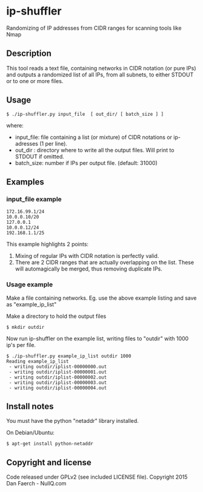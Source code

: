 # ip-shuffler
Randomizing of IP addresses from CIDR ranges for scanning tools like Nmap

## Description

This tool reads a text file, containing networks in CIDR notation (or pure IPs) and outputs a randomized list of all IPs, from all subnets, to either STDOUT or to one or more files.


## Usage
    $ ./ip-shuffler.py input_file  [ out_dir/ [ batch_size ] ]

where:

* input_file:  file containing a list (or mixture) of CIDR notations or ip-adresses (1 per line).
* out_dir   :  directory where to write all the output files. Will print to STDOUT if omitted.
* batch_size:  number if IPs per output file. (default: 31000)


## Examples
### input_file example

    172.16.99.1/24
    10.0.0.10/20
    127.0.0.1
    10.0.0.12/24
    192.168.1.1/25


This example highlights 2 points:

1. Mixing of regular IPs with CIDR notation is perfectly valid.
2. There are 2 CIDR ranges that are actually overlapping on the list. These will
automagically be merged, thus removing duplicate IPs.

### Usage example

Make a file containing networks. Eg. use the above example listing and save as "example_ip_list"

Make a directory to hold the output files

    $ mkdir outdir

Now run ip-shuffler on the example list, writing files to "outdir" with 1000 ip's per file.

    $ ./ip-shuffler.py example_ip_list outdir 1000
    Reading example_ip_list
     - writing outdir/iplist-00000000.out
     - writing outdir/iplist-00000001.out
     - writing outdir/iplist-00000002.out
     - writing outdir/iplist-00000003.out
     - writing outdir/iplist-00000004.out

## Install notes

You must have the python "netaddr" library installed.

On Debian/Ubuntu:

    $ apt-get install python-netaddr


## Copyright and license

Code released under GPLv2 (see included LICENSE file). Copyright 2015 Dan Faerch - NullQ.com



